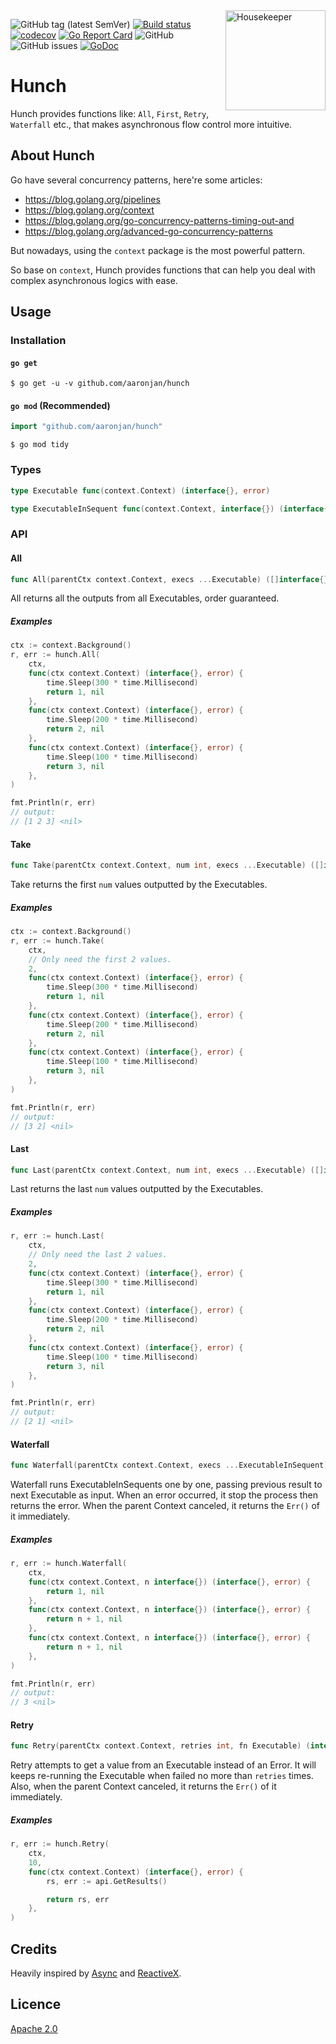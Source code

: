 <a href="https://github.com/AaronJan/Hunch">
	<img width="160" src="https://user-images.githubusercontent.com/4630940/59684078-ea9d8c80-920b-11e9-9c99-85051dcb8a04.jpg" alt="Housekeeper" title="Hunch" align="right"/>
</a>

![GitHub tag (latest SemVer)](https://img.shields.io/github/tag/aaronjan/hunch.svg)
[![Build status](https://ci.appveyor.com/api/projects/status/co97gxwpcewrebip/branch/master?svg=true)](https://ci.appveyor.com/project/AaronJan/hunch/branch/master)
[![codecov](https://codecov.io/gh/AaronJan/Hunch/branch/master/graph/badge.svg)](https://codecov.io/gh/AaronJan/Hunch)
[![Go Report Card](https://goreportcard.com/badge/github.com/aaronjan/hunch)](https://goreportcard.com/report/github.com/aaronjan/hunch)
![GitHub](https://img.shields.io/github/license/aaronjan/hunch.svg)
![GitHub issues](https://img.shields.io/github/issues/aaronjan/hunch.svg)
[![GoDoc](https://godoc.org/github.com/aaronjan/hunch?status.svg)](https://godoc.org/github.com/aaronjan/hunch)

# Hunch

Hunch provides functions like: `All`, `First`, `Retry`, `Waterfall` etc., that makes asynchronous flow control more intuitive.

## About Hunch

Go have several concurrency patterns, here're some articles:

* https://blog.golang.org/pipelines
* https://blog.golang.org/context
* https://blog.golang.org/go-concurrency-patterns-timing-out-and
* https://blog.golang.org/advanced-go-concurrency-patterns

But nowadays, using the `context` package is the most powerful pattern.

So base on `context`, Hunch provides functions that can help you deal with complex asynchronous logics with ease.

## Usage

### Installation

#### `go get`

```shell
$ go get -u -v github.com/aaronjan/hunch
```

#### `go mod` (Recommended)

```go
import "github.com/aaronjan/hunch"
```

```shell
$ go mod tidy
```

### Types

```go
type Executable func(context.Context) (interface{}, error)

type ExecutableInSequent func(context.Context, interface{}) (interface{}, error)
```

### API

#### All

```go
func All(parentCtx context.Context, execs ...Executable) ([]interface{}, error) 
```

All returns all the outputs from all Executables, order guaranteed.

##### Examples

```go
ctx := context.Background()
r, err := hunch.All(
    ctx,
    func(ctx context.Context) (interface{}, error) {
        time.Sleep(300 * time.Millisecond)
        return 1, nil
    },
    func(ctx context.Context) (interface{}, error) {
        time.Sleep(200 * time.Millisecond)
        return 2, nil
    },
    func(ctx context.Context) (interface{}, error) {
        time.Sleep(100 * time.Millisecond)
        return 3, nil
    },
)

fmt.Println(r, err)
// output:
// [1 2 3] <nil>
```

#### Take

```go
func Take(parentCtx context.Context, num int, execs ...Executable) ([]interface{}, error)
```

Take returns the first `num` values outputted by the Executables.

##### Examples

```go
ctx := context.Background()
r, err := hunch.Take(
    ctx,
    // Only need the first 2 values.
    2,
    func(ctx context.Context) (interface{}, error) {
        time.Sleep(300 * time.Millisecond)
        return 1, nil
    },
    func(ctx context.Context) (interface{}, error) {
        time.Sleep(200 * time.Millisecond)
        return 2, nil
    },
    func(ctx context.Context) (interface{}, error) {
        time.Sleep(100 * time.Millisecond)
        return 3, nil
    },
)

fmt.Println(r, err)
// output:
// [3 2] <nil>
```

#### Last

```go
func Last(parentCtx context.Context, num int, execs ...Executable) ([]interface{}, error)
```

Last returns the last `num` values outputted by the Executables.

##### Examples

```go
r, err := hunch.Last(
    ctx,
    // Only need the last 2 values.
    2,
    func(ctx context.Context) (interface{}, error) {
        time.Sleep(300 * time.Millisecond)
        return 1, nil
    },
    func(ctx context.Context) (interface{}, error) {
        time.Sleep(200 * time.Millisecond)
        return 2, nil
    },
    func(ctx context.Context) (interface{}, error) {
        time.Sleep(100 * time.Millisecond)
        return 3, nil
    },
)

fmt.Println(r, err)
// output:
// [2 1] <nil>
```

#### Waterfall

```go
func Waterfall(parentCtx context.Context, execs ...ExecutableInSequent) (interface{}, error)
```

Waterfall runs ExecutableInSequents one by one, passing previous result to next Executable as input. When an error occurred, it stop the process then returns the error. When the parent Context canceled, it returns the `Err()` of it immediately.

##### Examples

```go
r, err := hunch.Waterfall(
    ctx,
    func(ctx context.Context, n interface{}) (interface{}, error) {
        return 1, nil
    },
    func(ctx context.Context, n interface{}) (interface{}, error) {
        return n + 1, nil
    },
    func(ctx context.Context, n interface{}) (interface{}, error) {
        return n + 1, nil
    },
)

fmt.Println(r, err)
// output:
// 3 <nil>
```

#### Retry

```go
func Retry(parentCtx context.Context, retries int, fn Executable) (interface{}, error)
```

Retry attempts to get a value from an Executable instead of an Error. It will keeps re-running the Executable when failed no more than `retries` times. Also, when the parent Context canceled, it returns the `Err()` of it immediately.

##### Examples

```go
r, err := hunch.Retry(
    ctx,
    10,
    func(ctx context.Context) (interface{}, error) {
        rs, err := api.GetResults()

        return rs, err
    },
)
```

## Credits

Heavily inspired by [Async](https://github.com/caolan/async/) and [ReactiveX](http://reactivex.io/).

## Licence

[Apache 2.0](https://www.apache.org/licenses/LICENSE-2.0)

